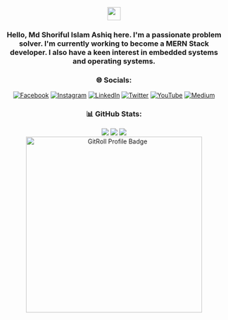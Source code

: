 <div align="center">
    <div align="center">
<!--        
<img align="center" height="80px" width="auto" src="https://github.com/mdsiaofficial/mdsiaofficial/blob/main/img/logo.png" alt="Logo"><br><br>
-->
        
<a href="https://hits.seeyoufarm.com"><img height="30px" width="auto" src="https://hits.seeyoufarm.com/api/count/incr/badge.svg?url=https%3A%2F%2Fgithub.com%2Fmdsiaofficial%2Fmdsiaofficial&count_bg=%234682B4&title_bg=%232F4F4F&icon=github.svg&icon_color=%23FFFFFF&title=visitors&edge_flat=false"/></a>
<!--
![Visitor Count](https://profile-counter.glitch.me/mdsiaofficial/count.svg)
-->

</div>

<h3 align="center">
Hello, Md Shoriful Islam Ashiq here. I'm a passionate problem solver. I'm currently working to become a MERN Stack developer. I also have a keen interest in embedded systems and operating systems.
</h3>
<!-- About Me
As a passionate Competitive Programmer with a strong foundation in C++ and JavaScript, I thrive on solving complex problems and optimizing algorithms. My analytical abilities are honed through rigorous practice in data structures and algorithm design, enabling me to develop efficient and scalable solutions.
My journey in competitive programming has taught me not only the intricacies of algorithmic challenges but also the importance of precision and perseverance. Whether it's tackling algorithm puzzles or implementing robust data structures, I approach each task with a strategic mindset and a commitment to excellence.
I'm always eager to collaborate on projects that challenge me to push the boundaries of my coding skills and contribute to impactful technological advancements.
Let's connect and explore how we can drive innovation together!-->
<h3>🌐 Socials:</h3>
  
[![Facebook](https://img.shields.io/badge/Facebook-%231877F2.svg?logo=Facebook&logoColor=white)](https://facebook.com/mdsiaofficial) 
[![Instagram](https://img.shields.io/badge/Instagram-%23E4405F.svg?logo=Instagram&logoColor=white)](https://instagram.com/mdsiaofficial) 
[![LinkedIn](https://img.shields.io/badge/LinkedIn-%230077B5.svg?logo=linkedin&logoColor=white)](https://linkedin.com/in/mdsiaofficial) 
[![Twitter](https://img.shields.io/badge/Twitter-%231DA1F2.svg?logo=Twitter&logoColor=white)](https://twitter.com/@mdsiaofficial) 
[![YouTube](https://img.shields.io/badge/YouTube-%23FF0000.svg?logo=YouTube&logoColor=white)](https://www.youtube.com/@mdsiaofficial/) 
[![Medium](https://img.shields.io/badge/Medium-12100E?logo=medium&logoColor=white)](https://medium.com/@mdsiaofficial/) 
<h3>📊 GitHub Stats:</h3>

![](https://github-readme-stats.vercel.app/api?username=mdsiaofficial&theme=blueberry&hide_border=false&include_all_commits=true&count_private=true)
![](https://github-readme-streak-stats.herokuapp.com/?user=mdsiaofficial&theme=blueberry&hide_border=false)
![](https://github-readme-stats.vercel.app/api/top-langs/?username=mdsiaofficial&theme=blueberry&hide_border=false&include_all_commits=true&count_private=true&layout=compact)
<br>
<a href="https://gitroll.io/profile/uLneQTYYjO6N4wsrFpfx35Mg1gTD3" target="_blank"><img height="auto" width="400px" src="https://gitroll.io/api/badges/profiles/v1/uLneQTYYjO6N4wsrFpfx35Mg1gTD3" alt="GitRoll Profile Badge"/></a>

</div>


